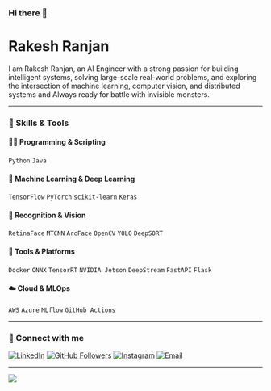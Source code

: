### Hi there 👋

# Rakesh Ranjan

I am Rakesh Ranjan, an AI Engineer with a strong passion for building intelligent systems, solving large-scale real-world problems, and exploring the intersection of machine learning, computer vision, and distributed systems and  Always ready for battle with invisible monsters. 

---
### 🧠 Skills & Tools
#### 👨‍💻 Programming & Scripting
`Python` `Java` 
#### 🧪 Machine Learning & Deep Learning
`TensorFlow` `PyTorch` `scikit-learn` `Keras`
#### 🧠 Recognition & Vision
`RetinaFace` `MTCNN` `ArcFace` `OpenCV` `YOLO` `DeepSORT` 
#### 🧰 Tools & Platforms
`Docker` `ONNX` `TensorRT` `NVIDIA Jetson` `DeepStream` `FastAPI` `Flask`
#### ☁️ Cloud & MLOps
`AWS` `Azure` `MLflow`  `GitHub Actions`

---
### 🔗 Connect with me

[![LinkedIn](https://img.shields.io/badge/-LinkedIn-222222?style=flat-square&logo=Linkedin&logoColor=white&link=https://www.linkedin.com/in/rakesh-ranjan-143vny430/)](https://www.linkedin.com/in/rakesh-ranjan-143vny430/)
[![GitHub Followers](https://img.shields.io/github/followers/rakeshvani?label=follow&style=social)](https://github.com/rakeshvani)
[![Instagram](https://img.shields.io/badge/-Instagram-222222?style=flat-square&logo=instagram&logoColor=white)](https://www.instagram.com/rranjan_1/)
[![Email](https://img.shields.io/badge/-Email-222222?style=flat-square&logo=gmail&logoColor=white)](mailto:rakeshranjanparsa@gmail.com)

---

<!-- GitHub stats and top languages -->
<img src="https://github-readme-stats.vercel.app/api/top-langs/?username=rakeshvani&layout=compact&hide=html" />

<!--
_Last updated: May 2023_
-->

